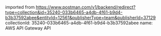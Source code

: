 imported from https://www.postman.com/v1/backend/redirect?type=collection&id=35240-033b6465-a4db-4f61-b9d4-b3b37592abee&entityId=12561&publisherType=team&publisherId=37129
collectionId: 35240-033b6465-a4db-4f61-b9d4-b3b37592abee
name: AWS API Gateway API